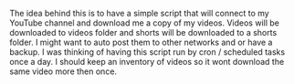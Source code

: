 The idea behind this is to have a simple script that will connect to my YouTube channel and download me a copy of my videos. Videos will be downloaded to videos folder and shorts will be downloaded to a shorts folder. 
I might want to auto post them to other networks and or have a backup. 
I was thinking of having this script run by cron / scheduled tasks once a day. I should keep an inventory of videos so it wont download the same video more then once. 
